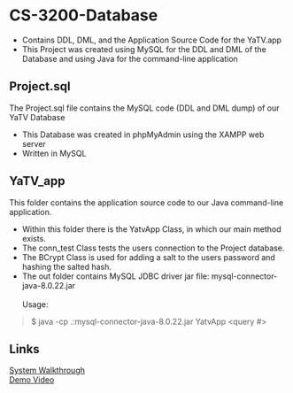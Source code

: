 # CS-3200-Database

* Contains DDL, DML, and the Application Source Code for the YaTV.app
* This Project was created using MySQL for the DDL and DML of the Database and using Java for the command-line application


## Project.sql
The Project.sql file contains the MySQL code (DDL and DML dump) of our YaTV Database
* This Database was created in phpMyAdmin using the XAMPP web server
* Written in MySQL 
 

## YaTV_app
This folder contains the application source code to our Java command-line application.
* Within this folder there is the YatvApp Class, in which our main method exists.
* The conn_test Class tests the users connection to the Project database.
* The BCrypt Class is used for adding a salt to the users password and hashing the salted hash.
* The out folder contains MySQL JDBC driver jar file: mysql-connector-java-8.0.22.jar \
\
Usage: 
> $ java -cp .:mysql-connector-java-8.0.22.jar YatvApp <query #>


## Links
[System Walkthrough](https://youtu.be/4NHf6i5qyLM) \
[Demo Video](https://youtu.be/yUJdCshgL_4)
